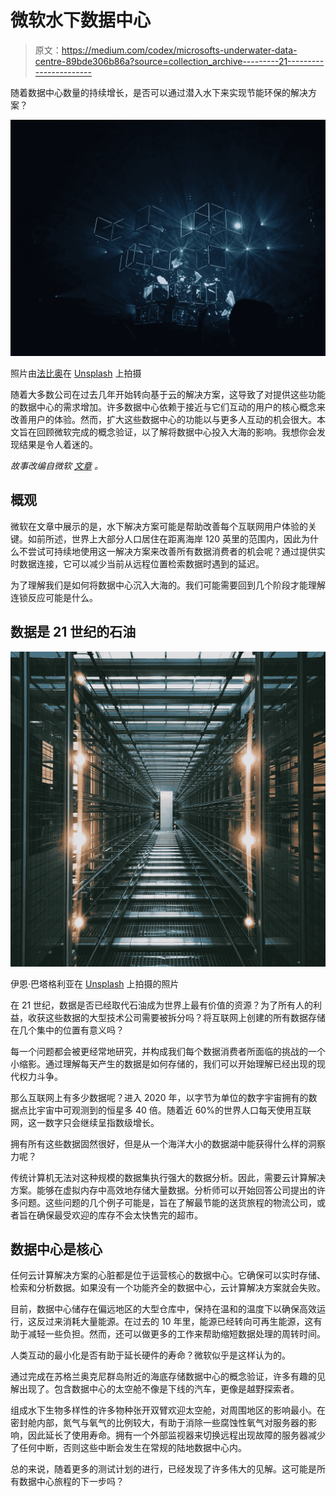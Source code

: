 # 微软水下数据中心

> 原文：<https://medium.com/codex/microsofts-underwater-data-centre-89bde306b86a?source=collection_archive---------21----------------------->

随着数据中心数量的持续增长，是否可以通过潜入水下来实现节能环保的解决方案？

![](img/7be32e9c6e46f46f18388b94ddab99ad.png)

照片由[法比奥](https://unsplash.com/@fabioha?utm_source=medium&utm_medium=referral)在 [Unsplash](https://unsplash.com?utm_source=medium&utm_medium=referral) 上拍摄

随着大多数公司在过去几年开始转向基于云的解决方案，这导致了对提供这些功能的数据中心的需求增加。许多数据中心依赖于接近与它们互动的用户的核心概念来改善用户的体验。然而，扩大这些数据中心的功能以与更多人互动的机会很大。本文旨在回顾微软完成的概念验证，以了解将数据中心投入大海的影响。我想你会发现结果是令人着迷的。

*故事改编自微软* [*文章*](https://news.microsoft.com/innovation-stories/project-natick-underwater-datacenter/) *。*

## 概观

微软在文章中展示的是，水下解决方案可能是帮助改善每个互联网用户体验的关键。如前所述，世界上大部分人口居住在距离海岸 120 英里的范围内，因此为什么不尝试可持续地使用这一解决方案来改善所有数据消费者的机会呢？通过提供实时数据连接，它可以减少当前从远程位置检索数据时遇到的延迟。

为了理解我们是如何将数据中心沉入大海的。我们可能需要回到几个阶段才能理解连锁反应可能是什么。

## 数据是 21 世纪的石油

![](img/57b05cd147ce8427a4b908e3f9479ae2.png)

伊恩·巴塔格利亚在 [Unsplash](https://unsplash.com?utm_source=medium&utm_medium=referral) 上拍摄的照片

在 21 世纪，数据是否已经取代石油成为世界上最有价值的资源？为了所有人的利益，收获这些数据的大型技术公司需要被拆分吗？将互联网上创建的所有数据存储在几个集中的位置有意义吗？

每一个问题都会被更经常地研究，并构成我们每个数据消费者所面临的挑战的一个小缩影。通过理解每天产生的数据是如何存储的，我们可以开始理解已经出现的现代权力斗争。

那么互联网上有多少数据呢？进入 2020 年，以字节为单位的数字宇宙拥有的数据点比宇宙中可观测到的恒星多 40 倍。随着近 60%的世界人口每天使用互联网，这一数字只会继续呈指数级增长。

拥有所有这些数据固然很好，但是从一个海洋大小的数据湖中能获得什么样的洞察力呢？

传统计算机无法对这种规模的数据集执行强大的数据分析。因此，需要云计算解决方案。能够在虚拟内存中高效地存储大量数据。分析师可以开始回答公司提出的许多问题。这些问题的几个例子可能是，旨在了解最节能的送货旅程的物流公司，或者旨在确保最受欢迎的库存不会太快售完的超市。

## 数据中心是核心

任何云计算解决方案的心脏都是位于运营核心的数据中心。它确保可以实时存储、检索和分析数据。如果没有一个功能齐全的数据中心，云计算解决方案就会失败。

目前，数据中心储存在偏远地区的大型仓库中，保持在温和的温度下以确保高效运行，这反过来消耗大量能源。在过去的 10 年里，能源已经转向可再生能源，这有助于减轻一些负担。然而，还可以做更多的工作来帮助缩短数据处理的周转时间。

人类互动的最小化是否有助于延长硬件的寿命？微软似乎是这样认为的。

通过完成在苏格兰奥克尼群岛附近的海底存储数据中心的概念验证，许多有趣的见解出现了。包含数据中心的太空舱不像是下线的汽车，更像是越野探索者。

组成水下生物多样性的许多物种张开双臂欢迎太空舱，对周围地区的影响最小。在密封舱内部，氮气与氧气的比例较大，有助于消除一些腐蚀性氧气对服务器的影响，因此延长了使用寿命。拥有一个外部监视器来切换远程出现故障的服务器减少了任何中断，否则这些中断会发生在常规的陆地数据中心内。

总的来说，随着更多的测试计划的进行，已经发现了许多伟大的见解。这可能是所有数据中心旅程的下一步吗？